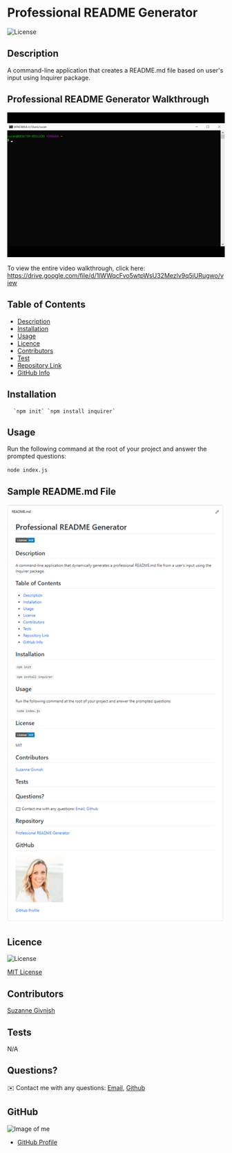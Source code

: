 
# Professional README Generator

![License](https://img.shields.io/badge/License-mit-blue.svg "License Badge")

## Description 
A command-line application that creates a README.md file based on user's input using Inquirer package.

## Professional README Generator Walkthrough
![README gif](https://github.com/suzygiv/Professional-README-Generator/blob/main/assets/README%20gif.gif)

To view the entire video walkthrough, click here: https://drive.google.com/file/d/1lWWqcFvo5wtpWsU32Mezlv9q5jURugwo/view

## Table of Contents
- [Description](#Description)
- [Installation](#Installation)
- [Usage](#Usage)
- [Licence](#Licence)
- [Contributors](#Contributors)
- [Test](#Test)
- [Repository Link](#Repository)
- [GitHub Info](#GitHub) 

## Installation
      `npm init` `npm install inquirer`

## Usage
Run the following command at the root of your project and answer the prompted questions: 

`node index.js`

## Sample README.md File
![README.md file](https://github.com/suzygiv/Professional-README-Generator/blob/main/assets/Sample%20README.md%20file.PNG)

## Licence
![License](https://img.shields.io/badge/License-mit-blue.svg "License Badge")

[MIT License](http://opensource.org/licenses/mit-license.php)

## Contributors
[Suzanne Givnish](https://github.com/suzygiv)

## Tests
N/A

## Questions?
✉️ Contact me with any questions: [Email](suzannegivnish@gmail.com), [Github](https://github.com/suzygiv)

## GitHub
![Image of me](https://avatars0.githubusercontent.com/u/69487481?v=4)
- [GitHub Profile](https://github.com/suzygiv)
